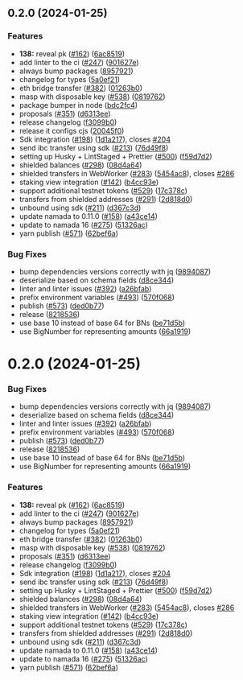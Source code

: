 

## 0.2.0 (2024-01-25)


### Features

* **138:** reveal pk ([#162](https://github.com/anoma/namada-interface/issues/162)) ([6ac8519](https://github.com/anoma/namada-interface/commit/6ac8519cb841c93af0861563fd163c58f7bc63d3))
* add linter to the ci ([#247](https://github.com/anoma/namada-interface/issues/247)) ([901627e](https://github.com/anoma/namada-interface/commit/901627e3cdb03e7e1fb74dec25227391c64c2b35))
* always bump packages ([8957921](https://github.com/anoma/namada-interface/commit/8957921939f851cd027b0e8f2816e2bf6d5d12f4))
* changelog for types ([5a0ef21](https://github.com/anoma/namada-interface/commit/5a0ef2150dd0b6ff2e49e3d1a1fbf6972de636e7))
* eth bridge transfer ([#382](https://github.com/anoma/namada-interface/issues/382)) ([01263b0](https://github.com/anoma/namada-interface/commit/01263b09de988cbde080776cf8e32c1bb0f0c615))
* masp with disposable key ([#538](https://github.com/anoma/namada-interface/issues/538)) ([0819762](https://github.com/anoma/namada-interface/commit/08197620bb9938aa15f3c2a9e39f557cf2239982))
* package bumper in node ([bdc2fc4](https://github.com/anoma/namada-interface/commit/bdc2fc48c2ab36f460d315680edce05c85f798bb))
* proposals ([#351](https://github.com/anoma/namada-interface/issues/351)) ([d6313ee](https://github.com/anoma/namada-interface/commit/d6313eea2976cdf97042e947b698ca636c366a80))
* release changelog ([f3099b0](https://github.com/anoma/namada-interface/commit/f3099b0c0a96b0fb5f30689b2d97e52c24de07d5))
* release it configs cjs ([20045f0](https://github.com/anoma/namada-interface/commit/20045f0b21c19eab1b83adcb987e702eeb285829))
* Sdk integration ([#198](https://github.com/anoma/namada-interface/issues/198)) ([1d1a217](https://github.com/anoma/namada-interface/commit/1d1a217637d04155c549b115c27a93d8fae71645)), closes [#204](https://github.com/anoma/namada-interface/issues/204)
* send ibc transfer using sdk ([#213](https://github.com/anoma/namada-interface/issues/213)) ([76d49f8](https://github.com/anoma/namada-interface/commit/76d49f8d20c021c96553bf2187c4018de0037ab3))
* setting up Husky + LintStaged + Prettier ([#500](https://github.com/anoma/namada-interface/issues/500)) ([f59d7d2](https://github.com/anoma/namada-interface/commit/f59d7d23acda055b0742a1f4e3ebc9af6b4a3b7b))
* shielded balances ([#298](https://github.com/anoma/namada-interface/issues/298)) ([08d4a64](https://github.com/anoma/namada-interface/commit/08d4a640ff3b72219f9db0e98fd91007f31175c8))
* shielded transfers in WebWorker ([#283](https://github.com/anoma/namada-interface/issues/283)) ([5454ac8](https://github.com/anoma/namada-interface/commit/5454ac86c40bf6e9741e9e72f03e755a99e9106b)), closes [#286](https://github.com/anoma/namada-interface/issues/286)
* staking view integration ([#142](https://github.com/anoma/namada-interface/issues/142)) ([b4cc93e](https://github.com/anoma/namada-interface/commit/b4cc93edbd048f1dbfe0c0c3062c9a526c95e36c))
* support additional testnet tokens ([#529](https://github.com/anoma/namada-interface/issues/529)) ([17c378c](https://github.com/anoma/namada-interface/commit/17c378c8a259e827efcb75d6fb8b10c4309c850d))
* transfers from shielded addresses ([#291](https://github.com/anoma/namada-interface/issues/291)) ([2d818d0](https://github.com/anoma/namada-interface/commit/2d818d01e162dd24d60f11d251523c1c519e2378))
* unbound using sdk ([#211](https://github.com/anoma/namada-interface/issues/211)) ([d367c3d](https://github.com/anoma/namada-interface/commit/d367c3dfd8f071794702b747ab95185f62e1e7c7))
* update namada to 0.11.0 ([#158](https://github.com/anoma/namada-interface/issues/158)) ([a43ce14](https://github.com/anoma/namada-interface/commit/a43ce14644d2f121b854f5a483d2e3a8aac43990))
* update to namada 16 ([#275](https://github.com/anoma/namada-interface/issues/275)) ([51326ac](https://github.com/anoma/namada-interface/commit/51326acf925542ba24c756f9de89b16a0fa0b498))
* yarn publish ([#571](https://github.com/anoma/namada-interface/issues/571)) ([62bef6a](https://github.com/anoma/namada-interface/commit/62bef6ab4ddbd09c1c835aa06b6a3577a8b028d2))


### Bug Fixes

* bump dependencies versions correctly with jq ([9894087](https://github.com/anoma/namada-interface/commit/98940872881d0dd03c65f46c98fb80b8ea246d50))
* deserialize based on schema fields ([d8ce344](https://github.com/anoma/namada-interface/commit/d8ce344189042de9f1021babca844b46a8d9317b))
* linter and linter issues ([#392](https://github.com/anoma/namada-interface/issues/392)) ([a26bfab](https://github.com/anoma/namada-interface/commit/a26bfabc5f5bd83bb6a46036fdc2259b2a7fa218))
* prefix environment variables ([#493](https://github.com/anoma/namada-interface/issues/493)) ([570f068](https://github.com/anoma/namada-interface/commit/570f068f85bab1446c98aabd89e2f2f73a4a2ade))
* publish ([#573](https://github.com/anoma/namada-interface/issues/573)) ([ded0b77](https://github.com/anoma/namada-interface/commit/ded0b771d807531d4efe5bc0d6ff2549c79321f4))
* release ([8218536](https://github.com/anoma/namada-interface/commit/8218536a7bced883e50e492d185a0d2e582a3ab6))
* use base 10 instead of base 64 for BNs ([be71d5b](https://github.com/anoma/namada-interface/commit/be71d5b59111681ec67ae7f4eea30f2449d666fe))
* use BigNumber for representing amounts ([66a1919](https://github.com/anoma/namada-interface/commit/66a1919a5b8358da0137c9d34784c01d8586b517))

# 0.2.0 (2024-01-25)


### Bug Fixes

* bump dependencies versions correctly with jq ([9894087](https://github.com/anoma/namada-interface/commit/98940872881d0dd03c65f46c98fb80b8ea246d50))
* deserialize based on schema fields ([d8ce344](https://github.com/anoma/namada-interface/commit/d8ce344189042de9f1021babca844b46a8d9317b))
* linter and linter issues ([#392](https://github.com/anoma/namada-interface/issues/392)) ([a26bfab](https://github.com/anoma/namada-interface/commit/a26bfabc5f5bd83bb6a46036fdc2259b2a7fa218))
* prefix environment variables ([#493](https://github.com/anoma/namada-interface/issues/493)) ([570f068](https://github.com/anoma/namada-interface/commit/570f068f85bab1446c98aabd89e2f2f73a4a2ade))
* publish ([#573](https://github.com/anoma/namada-interface/issues/573)) ([ded0b77](https://github.com/anoma/namada-interface/commit/ded0b771d807531d4efe5bc0d6ff2549c79321f4))
* release ([8218536](https://github.com/anoma/namada-interface/commit/8218536a7bced883e50e492d185a0d2e582a3ab6))
* use base 10 instead of base 64 for BNs ([be71d5b](https://github.com/anoma/namada-interface/commit/be71d5b59111681ec67ae7f4eea30f2449d666fe))
* use BigNumber for representing amounts ([66a1919](https://github.com/anoma/namada-interface/commit/66a1919a5b8358da0137c9d34784c01d8586b517))


### Features

* **138:** reveal pk ([#162](https://github.com/anoma/namada-interface/issues/162)) ([6ac8519](https://github.com/anoma/namada-interface/commit/6ac8519cb841c93af0861563fd163c58f7bc63d3))
* add linter to the ci ([#247](https://github.com/anoma/namada-interface/issues/247)) ([901627e](https://github.com/anoma/namada-interface/commit/901627e3cdb03e7e1fb74dec25227391c64c2b35))
* always bump packages ([8957921](https://github.com/anoma/namada-interface/commit/8957921939f851cd027b0e8f2816e2bf6d5d12f4))
* changelog for types ([5a0ef21](https://github.com/anoma/namada-interface/commit/5a0ef2150dd0b6ff2e49e3d1a1fbf6972de636e7))
* eth bridge transfer ([#382](https://github.com/anoma/namada-interface/issues/382)) ([01263b0](https://github.com/anoma/namada-interface/commit/01263b09de988cbde080776cf8e32c1bb0f0c615))
* masp with disposable key ([#538](https://github.com/anoma/namada-interface/issues/538)) ([0819762](https://github.com/anoma/namada-interface/commit/08197620bb9938aa15f3c2a9e39f557cf2239982))
* proposals ([#351](https://github.com/anoma/namada-interface/issues/351)) ([d6313ee](https://github.com/anoma/namada-interface/commit/d6313eea2976cdf97042e947b698ca636c366a80))
* release changelog ([f3099b0](https://github.com/anoma/namada-interface/commit/f3099b0c0a96b0fb5f30689b2d97e52c24de07d5))
* Sdk integration ([#198](https://github.com/anoma/namada-interface/issues/198)) ([1d1a217](https://github.com/anoma/namada-interface/commit/1d1a217637d04155c549b115c27a93d8fae71645)), closes [#204](https://github.com/anoma/namada-interface/issues/204)
* send ibc transfer using sdk ([#213](https://github.com/anoma/namada-interface/issues/213)) ([76d49f8](https://github.com/anoma/namada-interface/commit/76d49f8d20c021c96553bf2187c4018de0037ab3))
* setting up Husky + LintStaged + Prettier ([#500](https://github.com/anoma/namada-interface/issues/500)) ([f59d7d2](https://github.com/anoma/namada-interface/commit/f59d7d23acda055b0742a1f4e3ebc9af6b4a3b7b))
* shielded balances ([#298](https://github.com/anoma/namada-interface/issues/298)) ([08d4a64](https://github.com/anoma/namada-interface/commit/08d4a640ff3b72219f9db0e98fd91007f31175c8))
* shielded transfers in WebWorker ([#283](https://github.com/anoma/namada-interface/issues/283)) ([5454ac8](https://github.com/anoma/namada-interface/commit/5454ac86c40bf6e9741e9e72f03e755a99e9106b)), closes [#286](https://github.com/anoma/namada-interface/issues/286)
* staking view integration ([#142](https://github.com/anoma/namada-interface/issues/142)) ([b4cc93e](https://github.com/anoma/namada-interface/commit/b4cc93edbd048f1dbfe0c0c3062c9a526c95e36c))
* support additional testnet tokens ([#529](https://github.com/anoma/namada-interface/issues/529)) ([17c378c](https://github.com/anoma/namada-interface/commit/17c378c8a259e827efcb75d6fb8b10c4309c850d))
* transfers from shielded addresses ([#291](https://github.com/anoma/namada-interface/issues/291)) ([2d818d0](https://github.com/anoma/namada-interface/commit/2d818d01e162dd24d60f11d251523c1c519e2378))
* unbound using sdk ([#211](https://github.com/anoma/namada-interface/issues/211)) ([d367c3d](https://github.com/anoma/namada-interface/commit/d367c3dfd8f071794702b747ab95185f62e1e7c7))
* update namada to 0.11.0 ([#158](https://github.com/anoma/namada-interface/issues/158)) ([a43ce14](https://github.com/anoma/namada-interface/commit/a43ce14644d2f121b854f5a483d2e3a8aac43990))
* update to namada 16 ([#275](https://github.com/anoma/namada-interface/issues/275)) ([51326ac](https://github.com/anoma/namada-interface/commit/51326acf925542ba24c756f9de89b16a0fa0b498))
* yarn publish ([#571](https://github.com/anoma/namada-interface/issues/571)) ([62bef6a](https://github.com/anoma/namada-interface/commit/62bef6ab4ddbd09c1c835aa06b6a3577a8b028d2))
